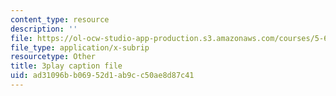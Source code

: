 ```yaml
---
content_type: resource
description: ''
file: https://ol-ocw-studio-app-production.s3.amazonaws.com/courses/5-61-physical-chemistry-fall-2017/ad31096bb06952d1ab9cc50ae8d87c41_zR6vXHHQZZA.vtt
file_type: application/x-subrip
resourcetype: Other
title: 3play caption file
uid: ad31096b-b069-52d1-ab9c-c50ae8d87c41
---
```

